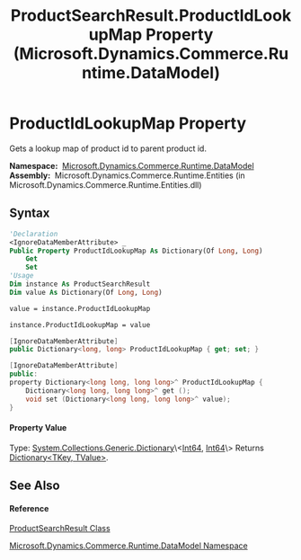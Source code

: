 ﻿---
title: ProductSearchResult.ProductIdLookupMap Property  (Microsoft.Dynamics.Commerce.Runtime.DataModel)
TOCTitle: ProductIdLookupMap Property
ms:assetid: P:Microsoft.Dynamics.Commerce.Runtime.DataModel.ProductSearchResult.ProductIdLookupMap
ms:mtpsurl: https://technet.microsoft.com/en-us/library/microsoft.dynamics.commerce.runtime.datamodel.productsearchresult.productidlookupmap(v=AX.60)
ms:contentKeyID: 62213058
ms.date: 05/18/2015
mtps_version: v=AX.60
f1_keywords:
- Microsoft.Dynamics.Commerce.Runtime.DataModel.ProductSearchResult.ProductIdLookupMap
dev_langs:
- CSharp
- C++
- VB
---

# ProductIdLookupMap Property

Gets a lookup map of product id to parent product id.

**Namespace:**  [Microsoft.Dynamics.Commerce.Runtime.DataModel](microsoft-dynamics-commerce-runtime-datamodel-namespace.md)  
**Assembly:**  Microsoft.Dynamics.Commerce.Runtime.Entities (in Microsoft.Dynamics.Commerce.Runtime.Entities.dll)

## Syntax

``` vb
'Declaration
<IgnoreDataMemberAttribute> _
Public Property ProductIdLookupMap As Dictionary(Of Long, Long)
    Get
    Set
'Usage
Dim instance As ProductSearchResult
Dim value As Dictionary(Of Long, Long)

value = instance.ProductIdLookupMap

instance.ProductIdLookupMap = value
```

``` csharp
[IgnoreDataMemberAttribute]
public Dictionary<long, long> ProductIdLookupMap { get; set; }
```

``` c++
[IgnoreDataMemberAttribute]
public:
property Dictionary<long long, long long>^ ProductIdLookupMap {
    Dictionary<long long, long long>^ get ();
    void set (Dictionary<long long, long long>^ value);
}
```

#### Property Value

Type: [System.Collections.Generic.Dictionary](https://technet.microsoft.com/en-us/library/xfhwa508\(v=ax.60\))\<[Int64](https://technet.microsoft.com/en-us/library/6yy583ek\(v=ax.60\)), [Int64](https://technet.microsoft.com/en-us/library/6yy583ek\(v=ax.60\))\>  
Returns [Dictionary\<TKey, TValue\>](https://technet.microsoft.com/en-us/library/xfhwa508\(v=ax.60\)).  

## See Also

#### Reference

[ProductSearchResult Class](productsearchresult-class-microsoft-dynamics-commerce-runtime-datamodel.md)

[Microsoft.Dynamics.Commerce.Runtime.DataModel Namespace](microsoft-dynamics-commerce-runtime-datamodel-namespace.md)

